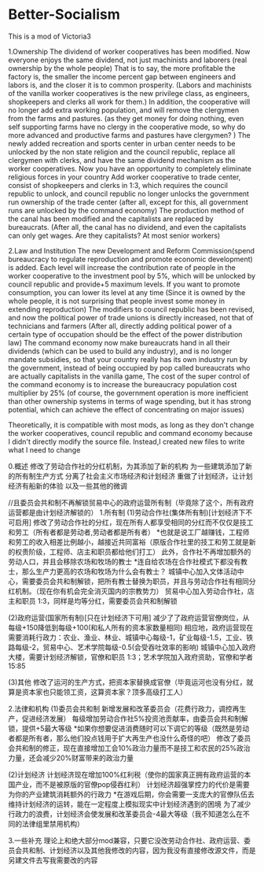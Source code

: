 # Better-Socialism
This is a mod of Victoria3

1.Ownership
The dividend of worker cooperatives has been modified. Now everyone enjoys the same dividend, not just machinists and laborers (real ownership by the whole people)
That is to say, the more profitable the factory is, the smaller the income percent gap between engineers and labors is, and the closer it is to common prosperity. (Labors and machinists of the vanilla worker cooperatives is the new privilege class, as engineers, shopkeepers and clerks all work for them.)
In addition, the cooperative will no longer add extra working population, and will remove the clergymen from the farms and pastures. (as they get money for doing nothing, even self supporting farms have no clergy in the cooperative mode, so why do more advanced and productive farms and pastures have clergymen? )
The newly added recreation and sports center in urban center needs to be unlocked by the non state religion and the council republic, replace all clergymen with clerks, and have the same dividend mechanism as the worker cooperatives. Now you have an opportunity to completely eliminate religious forces in your country
Add worker cooperative to trade center, consist of shopkeepers and clerks in 1:3, which requires the council republic to unlock, and council republic no longer unlocks the government run ownership of the trade center (after all, except for this, all government runs are unlocked by the command economy)
The production method of the canal has been modified and the capitalists are replaced by bureaucrats. (After all, the canal has no dividend, and even the capitalists can only get wages. Are they capitalists? At most senior workers)

2.Law and Institution
The new Development and Reform Commission(spend bureaucracy to regulate reproduction and promote economic development) is added. Each level will increase the contribution rate of people in the worker cooperative to the investment pool by 5%, which will be unlocked by council republic and provide+5 maximum levels. If you want to promote consumption, you can lower its level at any time (Since it is owned by the whole people, it is not surprising that people invest some money in extending reproduction)
The modifiers to council republic has been revised, and now the political power of trade unions is directly increased, not that of technicians and farmers (After all, directly adding political power of a certain type of occupation should be the effect of the power distribution law)
The command economy now make bureaucrats hand in all their dividends (which can be used to build any industry), and is no longer mandate subsidies, so that your country really has its own industry run by the government, instead of being occupied by pop called bureaucrats who are actually capitalists in the vanilla game, The cost of the super control of the command economy is to increase the bureaucracy population cost multiplier by 25% (of course, the government operation is more inefficient than other ownership systems in terms of wage spending, but it has strong potential, which can achieve the effect of concentrating on major issues)

Theoretically, it is compatible with most mods, as long as they don't change the worker cooperatives, council republic and command economy because I didn't directly modify the source file. Instead,I created new files to write what I need to change

0.概述
修改了劳动合作社的分红机制，为其添加了新的机构
为一些建筑添加了新的所有制生产方式
分离了社会主义市场经济和计划经济
重做了计划经济，让计划经济有船新的体验
以及一些其他的微调

//且委员会共和制不再解锁贸易中心的政府运营所有制（毕竟除了这个，所有政府运营都是由计划经济解锁的）
1.所有制
(1)劳动合作社(集体所有制)[计划经济下不可启用]
修改了劳动合作社的分红，现在所有人都享受相同的分红而不仅仅是技工和劳工（所有者都是劳动者,劳动者都是所有者）
*也就是说工厂越赚钱，工程师和劳工的收入相差比例越小，越接近共同富裕（原版合作社里的技工和劳工就是新的权贵阶级，工程师、店主和职员都给他们打工）
此外，合作社不再增加额外的劳动人口，并且会移除农场和牧场的教士
*连自给农场在合作社模式下都没有教士，那么生产力更高的农场和牧场为什么会有教士？
城镇中心加入文体活动中心，需要委员会共和制解锁，把所有教士替换为职员，并且与劳动合作社有相同分红机制。（现在你有机会完全消灭国内的宗教势力）
贸易中心加入劳动合作社，店主和职员 1:3，同样是均等分红，需要委员会共和制解锁

(2)政府运营(国家所有制)[只在计划经济下可用]
减少了了政府运营官僚岗位，从每级+150降低到每级+100(和私人所有的资本家数量相同)
相应地，政府运营现在需要消耗行政力：农业、渔业、林业、城镇中心每级-1，矿业每级-1.5，工业、铁路每级-2，贸易中心、艺术学院每级-0.5(会受吞吐效率的影响)
城镇中心加入政府大楼，需要计划经济解锁，官僚和职员 1:3；艺术学院加入政府资助，官僚和学者 15:85

(3)其他
修改了运河的生产方式，把资本家替换成官僚（毕竟运河也没有分红，就算是资本家也只能领工资，这算资本家？顶多高级打工人）

2.法律和机构
(1)委员会共和制
新增发展和改革委员会（花费行政力，调控再生产，促进经济发展）
每级增加劳动合作社5%投资池贡献率，由委员会共和制解锁，提供+5最大等级
*如果你想要促进消费随时可以下调它的等级（既然是劳动者都是所有者，那么他们投点钱用于扩大再生产也没什么奇怪的吧）
修改了委员会共和制的修正，现在直接增加工会10%政治力量而不是技工和农民的25%政治力量，还会减少20%财富带来的政治力量

(2)计划经济
计划经济现在增加100%红利税（使你的国家真正拥有政府运营的本国产业，而不是被原版的官僚pop侵吞红利）
计划经济超强掌控力的代价是需要为你的产业建筑消耗额外的行政力
*在游戏后期，你会需要一支庞大的官僚队伍去维持计划经济的运转，能在一定程度上模拟现实中计划经济遇到的困境
为了减少行政力的浪费，计划经济会使发展和改革委员会-4最大等级（我不知道怎么在不同的法律组里禁用机构）

3.一些补充
理论上和绝大部分mod兼容，只要它没改劳动合作社、政府运营、委员会共和制、计划经济以及其他我修改的内容，因为我没有直接修改源文件，而是另建文件去写我需要改的内容
